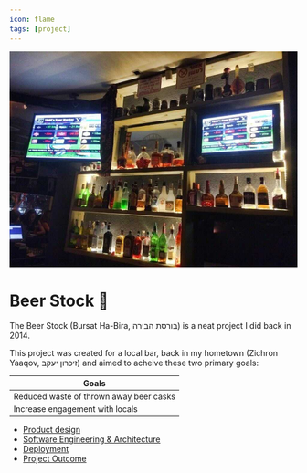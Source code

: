 ```yaml
---
icon: flame
tags: [project]
---
```

![](/static/beer-stock/local-bar-system.jpg)

# Beer Stock :beers:

The Beer Stock (Bursat Ha-Bira, בורסת הבירה) is a neat project I did back in 2014.

This project was created for a local bar, back in my hometown (Zichron Yaaqov, זיכרון יעקב) and aimed to acheive these two primary goals:

Goals  | 
---    |
Reduced waste of thrown away beer casks |
Increase engagement with locals |

- [Product design](product.md)
- [Software Engineering & Architecture](architecture.md)
- [Deployment](deployment.md)
- [Project Outcome](outcome.md)